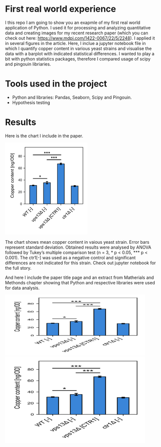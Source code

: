 # First real world experience

I this repo I am going to show you an exapmle of my first real world application of Python. I used it for processing and analyzing quantitative data and creating images for my recent research paper (which you can check out here: https://www.mdpi.com/1422-0067/22/5/2248). I applied it in several figures in the article. Here, I inclue a jupyter notebook file in which I quantify copper content in various yeast strains and visualise the data with a barplot with indicated statistical differences. I wanted to play a bit with python statistics packages, therefore I compared usage of scipy and pingouin libriaries.

# Tools used in the project

* Python and libraries: Pandas, Seaborn, Scipy and Pingouin.
* Hypothesis testing

# Results

Here is the chart I include in the paper. 

<img src="images/copper_content.png" width="270" height="300">

The chart shows mean copper content in vaious yeast strain. Error bars represent standard deviation. Obtained results
were analysed by ANOVA followed by Tukey’s multiple comparison test (n = 3, * p < 0.05, *** p < 0.001). The ctr1[-] was used as a negative control and significant differences are not indicated for this strain. Check out jupyter notebook for the full story.

And here I include the paper title page and an extract from Matherials and Methonds chapter showing that Python and respective libraries were used for data analysis.

<img src="images/copper_content.png" width="457.5" height="200">


<img src="images/copper_content.png" width="457.5" height="283.46">
